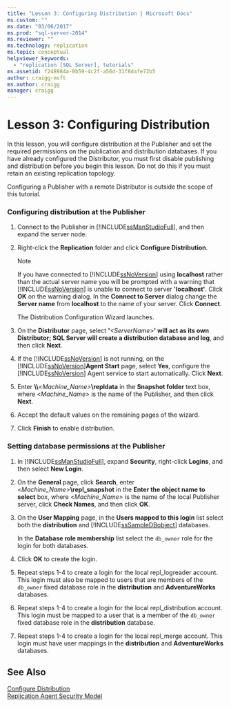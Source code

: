 ```yaml
---
title: "Lesson 3: Configuring Distribution | Microsoft Docs"
ms.custom: ""
ms.date: "03/06/2017"
ms.prod: "sql-server-2014"
ms.reviewer: ""
ms.technology: replication
ms.topic: conceptual
helpviewer_keywords: 
  - "replication [SQL Server], tutorials"
ms.assetid: f248984a-0b59-4c2f-a56d-31f8dafe72b5
author: craigg-msft
ms.author: craigg
manager: craigg
---
```

# Lesson 3: Configuring Distribution
  In this lesson, you will configure distribution at the Publisher and set the required permissions on the publication and distribution databases. If you have already configured the Distributor, you must first disable publishing and distribution before you begin this lesson. Do not do this if you must retain an existing replication topology.  
  
 Configuring a Publisher with a remote Distributor is outside the scope of this tutorial.  
  
### Configuring distribution at the Publisher  
  
1.  Connect to the Publisher in [!INCLUDE[ssManStudioFull](../../includes/ssmanstudiofull-md.md)], and then expand the server node.  
  
2.  Right-click the **Replication** folder and click **Configure Distribution**.  
  
    > [!NOTE]  
    >  If you have connected to [!INCLUDE[ssNoVersion](../../includes/ssnoversion-md.md)] using **localhost** rather than the actual server name you will be prompted with a warning that [!INCLUDE[ssNoVersion](../../includes/ssnoversion-md.md)] is unable to connect to server **'localhost'**. Click **OK** on the warning dialog. In the **Connect to Server** dialog change the **Server name** from **localhost** to the name of your server. Click **Connect**.  
  
     The Distribution Configuration Wizard launches.  
  
3.  On the **Distributor** page, select **'**_\<ServerName>_**' will act as its own Distributor; SQL Server will create a distribution database and log**, and then click **Next**.  
  
4.  If the [!INCLUDE[ssNoVersion](../../includes/ssnoversion-md.md)] is not running, on the [!INCLUDE[ssNoVersion](../../includes/ssnoversion-md.md)]**Agent Start** page, select **Yes**, configure the [!INCLUDE[ssNoVersion](../../includes/ssnoversion-md.md)] Agent service to start automatically. Click **Next**.  
  
5.  Enter **\\\\**\<_Machine_Name>_**\repldata** in the **Snapshot folder** text box, where \<*Machine_Name>* is the name of the Publisher, and then click **Next**.  
  
6.  Accept the default values on the remaining pages of the wizard.  
  
7.  Click **Finish** to enable distribution.  
  
### Setting database permissions at the Publisher  
  
1.  In [!INCLUDE[ssManStudioFull](../../includes/ssmanstudiofull-md.md)], expand **Security**, right-click **Logins**, and then select **New Login**.  
  
2.  On the **General** page, click **Search**, enter \<_Machine_Name>_**\repl_snapshot** in the **Enter the object name to select** box, where \<*Machine_Name>* is the name of the local Publisher server, click **Check Names**, and then click **OK**.  
  
3.  On the **User Mapping** page, in the **Users mapped to this login** list select both the **distribution** and [!INCLUDE[ssSampleDBobject](../../includes/sssampledbobject-md.md)] databases.  
  
     In the **Database role membership** list select the `db_owner` role for the login for both databases.  
  
4.  Click **OK** to create the login.  
  
5.  Repeat steps 1-4 to create a login for the local repl_logreader account. This login must also be mapped to users that are members of the `db_owner` fixed database role in the **distribution** and **AdventureWorks** databases.  
  
6.  Repeat steps 1-4 to create a login for the local repl_distribution account. This login must be mapped to a user that is a member of the `db_owner` fixed database role in the **distribution** database.  
  
7.  Repeat steps 1-4 to create a login for the local repl_merge account. This login must have user mappings in the **distribution** and **AdventureWorks** databases.  
  
## See Also  
 [Configure Distribution](configure-distribution.md)   
 [Replication Agent Security Model](security/replication-agent-security-model.md)  
  
  
